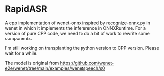 # RapidASR
A cpp implementation of wenet-onnx inspired by recognize-onnx.py in wenet in which it implements the infererence in ONNXRuntime. For a version of pure CPP code, we need to do a bit of work to rewrite some components.



I'm still working on transplanting the python version to CPP version. Please wait for a while.

The model is original from https://github.com/wenet-e2e/wenet/tree/main/examples/wenetspeech/s0


